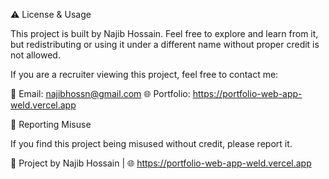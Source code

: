 ⚠️ License & Usage

This project is built by Najib Hossain. Feel free to explore and learn from it, but redistributing or using it under a different name without proper credit is not allowed.

If you are a recruiter viewing this project, feel free to contact me:

📧 Email: najibhossn@gmail.com
🌐 Portfolio: https://portfolio-web-app-weld.vercel.app

📩 Reporting Misuse

If you find this project being misused without credit, please report it.

🔗 Project by Najib Hossain | 🌐 https://portfolio-web-app-weld.vercel.app